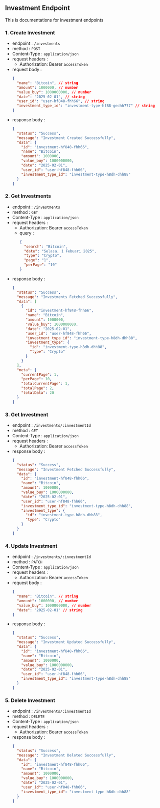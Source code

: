 ## Investment Endpoint

This is documentations for investment endpoints

### 1. Create Investment

- endpoint : `/investments`
- method : `POST`
- Content-Type : `application/json`
- request headers :
  - Authorization: Bearer `accessToken`
- request body :
  ```json
  {
    "name": "Bitcoin", // string
    "amount": 1000000, // number
    "value_buy": 1000000000, // number
    "date": "2025-02-01", // string
    "user_id": "user-hf848-fhh66", // string
    "investment_type_id": "investment-type-hf88-gedhh777" // string
  }
  ```
- response body :
  ```json
  {
    "status": "Success",
    "message": "Investment Created Successfully",
    "data": {
      "id": "investment-hf848-fhh66",
      "name": "Bitcoin",
      "amount": 1000000,
      "value_buy": 1000000000,
      "date": "2025-02-01",
      "user_id": "user-hf848-fhh66",
      "investment_type_id": "investment-type-h8dh-dhh88"
    }
  }
  ```

### 2. Get Investments

- endpoint : `/investments`
- method : `GET`
- Content-Type : `application/json`
- request headers :
  - Authorization: Bearer `accessToken`
  - query :
    ```json
    {
      "search": "Bitcoin",
      "date": "Selasa, 1 Febuari 2025",
      "type": "Crypto",
      "page": "1",
      "perPage": "10"
    }
    ```
- response body :
  ```json
  {
    "status": "Success",
    "message": "Investments Fetched Successfully",
    "data": [
      {
        "id": "investment-hf848-fhh66",
        "name": "Bitcoin",
        "amount": 1000000,
        "value_buy": 1000000000,
        "date": "2025-02-01",
        "user_id": "user-hf848-fhh66",
        "investment_type_id": "investment-type-h8dh-dhh88",
        "investment_type": {
          "id": "investment-type-h8dh-dhh88",
          "type": "Crypto"
        }
      }
    ],
    "meta": {
      "currentPage": 1,
      "perPage": 10,
      "totalCurrentPage": 1,
      "totalPage": 2,
      "totalData": 20
    }
  }
  ```

### 3. Get Investment

- endpoint : `/investments/:investmentId`
- method : `GET`
- Content-Type : `application/json`
- request headers :
  - Authorization: Bearer `accessToken`
- response body :
  ```json
  {
    "status": "Success",
    "message": "Investment Fetched Successfully",
    "data": {
      "id": "investment-hf848-fhh66",
      "name": "Bitcoin",
      "amount": 1000000,
      "value_buy": 1000000000,
      "date": "2025-02-01",
      "user_id": "user-hf848-fhh66",
      "investment_type_id": "investment-type-h8dh-dhh88",
      "investment_type": {
        "id": "investment-type-h8dh-dhh88",
        "type": "Crypto"
      }
    }
  }
  ```

### 4. Update Investment

- endpoint : `/investments/:investmentId`
- method : `PATCH`
- Content-Type : `application/json`
- request headers :
  - Authorization: Bearer `accessToken`
- request body :
  ```json
  {
    "name": "Bitcoin", // string
    "amount": 1000000, // number
    "value_buy": 1000000000, // number
    "date": "2025-02-01" // string
  }
  ```
- response body :
  ```json
  {
    "status": "Success",
    "message": "Investment Updated Successfully",
    "data": {
      "id": "investment-hf848-fhh66",
      "name": "Bitcoin",
      "amount": 1000000,
      "value_buy": 1000000000,
      "date": "2025-02-01",
      "user_id": "user-hf848-fhh66",
      "investment_type_id": "investment-type-h8dh-dhh88"
    }
  }
  ```

### 5. Delete Investment

- endpoint : `/investments/:investmentId`
- method : `DELETE`
- Content-Type : `application/json`
- request headers :
  - Authorization: Bearer `accessToken`
- response body :
  ```json
  {
    "status": "Success",
    "message": "Investment Deleted Successfully",
    "data": {
      "id": "investment-hf848-fhh66",
      "name": "Bitcoin",
      "amount": 1000000,
      "value_buy": 1000000000,
      "date": "2025-02-01",
      "user_id": "user-hf848-fhh66",
      "investment_type_id": "investment-type-h8dh-dhh88"
    }
  }
  ```
